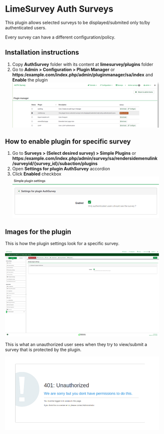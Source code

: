 # LimeSurvey Auth Surveys
This plugin allows selected surveys to be displayed/submited only to/by authenticated users.

Every survey can have a different configuration/policy.

## Installation instructions

1. Copy **AuthSurvey** folder with its content at **limesurvey/plugins** folder
2. Go to **Admin > Configuration > Plugin Manager** or **https:/example.com/index.php/admin/pluginmanager/sa/index**
and **Enable** the plugin
![Plugin manager with AuthSurveys Enabled](images/plugin_manager.png)

## How to enable plugin for specific survey
  1. Go to **Surveys > (Select desired survey) > Simple Plugins** or
**https:/example.com/index.php/admin/survey/sa/rendersidemenulink/surveyid/{survey_id}/subaction/plugins**
  2. Open **Settings for plugin AuthSurvey** accordion
  3. Click **Enabled** checkbox
  ![Plugin settings](images/plugin_settings.png)

## Images for the plugin

This is how the plugin settings look for a specific survey.

![Admin panel image](images/admin_panel.png)

This is what an unauthorized user sees when they try to view/submit a survey that is protected by the plugin.

![Unauthorized Error image](images/unauthorized.png)
